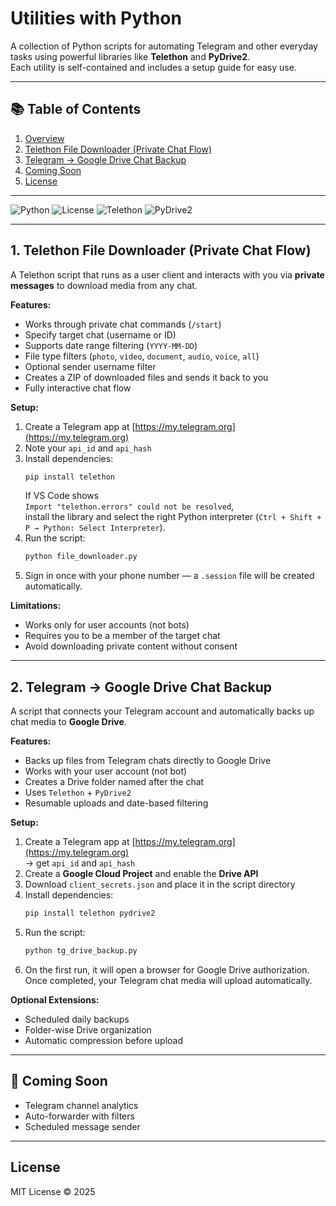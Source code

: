 # Utilities with Python  

A collection of Python scripts for automating Telegram and other everyday tasks using powerful libraries like **Telethon** and **PyDrive2**.  
Each utility is self-contained and includes a setup guide for easy use.

---

## 📚 Table of Contents
1. [Overview](#-utilities-with-python)
2. [Telethon File Downloader (Private Chat Flow)](#1-telethon-file-downloader-private-chat-flow)
3. [Telegram → Google Drive Chat Backup](#2-telegram--google-drive-chat-backup)
4. [Coming Soon](#-coming-soon)
5. [License](#license)

---

![Python](https://img.shields.io/badge/python-3.8%2B-blue)
![License](https://img.shields.io/badge/license-MIT-green)
![Telethon](https://img.shields.io/badge/Telethon-latest-orange)
![PyDrive2](https://img.shields.io/badge/PyDrive2-enabled-yellow)

---

## 1. Telethon File Downloader (Private Chat Flow)  
A Telethon script that runs as a user client and interacts with you via **private messages** to download media from any chat.

**Features:**  
- Works through private chat commands (`/start`)  
- Specify target chat (username or ID)  
- Supports date range filtering (`YYYY-MM-DD`)  
- File type filters (`photo`, `video`, `document`, `audio`, `voice`, `all`)  
- Optional sender username filter  
- Creates a ZIP of downloaded files and sends it back to you  
- Fully interactive chat flow  

**Setup:**  
1. Create a Telegram app at [https://my.telegram.org](https://my.telegram.org)  
2. Note your `api_id` and `api_hash`  
3. Install dependencies:
   ```bash
   pip install telethon
   ```
   If VS Code shows  
   `Import "telethon.errors" could not be resolved`,  
   install the library and select the right Python interpreter (`Ctrl + Shift + P → Python: Select Interpreter`).  
4. Run the script:
   ```bash
   python file_downloader.py
   ```
5. Sign in once with your phone number — a `.session` file will be created automatically.

**Limitations:**  
- Works only for user accounts (not bots)  
- Requires you to be a member of the target chat  
- Avoid downloading private content without consent  

---

## 2. Telegram → Google Drive Chat Backup  
A script that connects your Telegram account and automatically backs up chat media to **Google Drive**.

**Features:**  
- Backs up files from Telegram chats directly to Google Drive  
- Works with your user account (not bot)  
- Creates a Drive folder named after the chat  
- Uses `Telethon` + `PyDrive2`  
- Resumable uploads and date-based filtering  

**Setup:**  
1. Create a Telegram app at [https://my.telegram.org](https://my.telegram.org)  
   → get `api_id` and `api_hash`  
2. Create a **Google Cloud Project** and enable the **Drive API**  
3. Download `client_secrets.json` and place it in the script directory  
4. Install dependencies:
   ```bash
   pip install telethon pydrive2
   ```
5. Run the script:
   ```bash
   python tg_drive_backup.py
   ```
6. On the first run, it will open a browser for Google Drive authorization.  
   Once completed, your Telegram chat media will upload automatically.

**Optional Extensions:**  
- Scheduled daily backups  
- Folder-wise Drive organization  
- Automatic compression before upload  

---

## 🧩 Coming Soon  
- Telegram channel analytics  
- Auto-forwarder with filters  
- Scheduled message sender  

---

## License  
MIT License © 2025  
